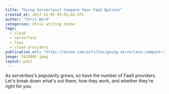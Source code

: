 ```yaml
---
title: "Going Serverless? Compare Your FaaS Options"
created_at: 2017-12-05 05:01:01 UTC
author: "Chris Ward"
categories: Chris writing dzone
tags: 
  - cloud
  - serverless
  - faas
  - cloud providers
publication_url: "https://dzone.com/articles/going-serverless-compare-your-faas-options"
image: 7425805.jpeg
layout: post
---
```

As serverless's popularity grows, so have the number of FaaS providers. Let's break down what's out there, how they work, and whether they're right for you.

